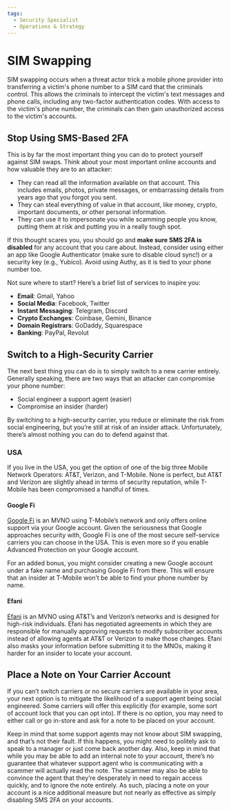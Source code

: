 ```yaml
---
tags:
  - Security Specialist
  - Operations & Strategy
---
```


# SIM Swapping

SIM swapping occurs when a threat actor trick a mobile phone provider into transferring a victim's phone number to a SIM card that the criminals control. This allows the criminals to intercept the victim's text messages and phone calls, including any two-factor authentication codes. With access to the victim's phone number, the criminals can then gain unauthorized access to the victim's accounts.

## Stop Using SMS-Based 2FA

This is by far the most important thing you can do to protect yourself against SIM swaps. Think about your most important online accounts and how valuable they are to an attacker:

- They can read all the information available on that account. This includes emails, photos, private messages, or embarrassing details from years ago that you forgot you sent.
- They can steal everything of value in that account, like money, crypto, important documents, or other personal information.
- They can use it to impersonate you while scamming people you know, putting them at risk and putting you in a really tough spot.

If this thought scares you, you should go and **make sure SMS 2FA is disabled** for any account that you care about. Instead, consider using either an app like Google Authenticator (make sure to disable cloud sync!) or a security key (e.g., Yubico). Avoid using Authy, as it is tied to your phone number too.

Not sure where to start? Here’s a brief list of services to inspire you:

- **Email**: Gmail, Yahoo
- **Social Media**: Facebook, Twitter
- **Instant Messaging**: Telegram, Discord
- **Crypto Exchanges**: Coinbase, Gemini, Binance
- **Domain Registrars**: GoDaddy, Squarespace
- **Banking**: PayPal, Revolut

## Switch to a High-Security Carrier

The next best thing you can do is to simply switch to a new carrier entirely. Generally speaking, there are two ways that an attacker can compromise your phone number:

- Social engineer a support agent (easier)
- Compromise an insider (harder)

By switching to a high-security carrier, you reduce or eliminate the risk from social engineering, but you’re still at risk of an insider attack. Unfortunately, there’s almost nothing you can do to defend against that.

### USA

If you live in the USA, you get the option of one of the big three Mobile Network Operators: AT&T, Verizon, and T-Mobile. None is perfect, but AT&T and Verizon are slightly ahead in terms of security reputation, while T-Mobile has been compromised a handful of times.

#### Google Fi

[Google Fi](https://fi.google.com/) is an MVNO using T-Mobile’s network and only offers online support via your Google account. Given the seriousness that Google approaches security with, Google Fi is one of the most secure self-service carriers you can choose in the USA. This is even more so if you enable Advanced Protection on your Google account.

For an added bonus, you might consider creating a new Google account under a fake name and purchasing Google Fi from there. This will ensure that an insider at T-Mobile won’t be able to find your phone number by name.

#### Efani

[Efani](https://www.efani.com/) is an MVNO using AT&T’s and Verizon’s networks and is designed for high-risk individuals. Efani has negotiated agreements in which they are responsible for manually approving requests to modify subscriber accounts instead of allowing agents at AT&T or Verizon to make those changes. Efani also masks your information before submitting it to the MNOs, making it harder for an insider to locate your account.

## Place a Note on Your Carrier Account

If you can’t switch carriers or no secure carriers are available in your area, your next option is to mitigate the likelihood of a support agent being social engineered. Some carriers will offer this explicitly (for example, some sort of account lock that you can opt into). If there is no option, you may need to either call or go in-store and ask for a note to be placed on your account.

Keep in mind that some support agents may not know about SIM swapping, and that’s not their fault. If this happens, you might need to politely ask to speak to a manager or just come back another day. Also, keep in mind that while you may be able to add an internal note to your account, there’s no guarantee that whatever support agent who is communicating with a scammer will actually read the note. The scammer may also be able to convince the agent that they’re desperately in need to regain access quickly, and to ignore the note entirely. As such, placing a note on your account is a nice additional measure but not nearly as effective as simply disabling SMS 2FA on your accounts.
